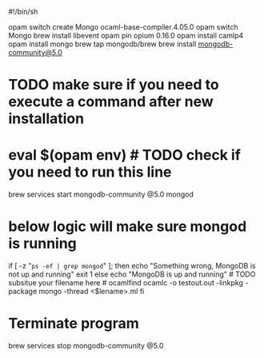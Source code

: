 #!/bin/sh

opam switch create Mongo ocaml-base-compiler.4.05.0
opam switch Mongo
brew install libevent
opam pin opium 0.16.0
opam install camlp4
opam install mongo
brew tap mongodb/brew
brew install mongodb-community@5.0
# TODO make sure if you need to execute a command after new installation
# eval $(opam env)   # TODO check if you need to run this line
brew services start mongodb-community @5.0
mongod

# below logic will make sure mongod is running
if [ -z "`ps -ef | grep mongod`" ]; then
       echo "Something wrong, MongoDB is not up and running"
       exit 1
else
       echo "MongoDB is up and running"
       # TODO subsitue your filename here
       # ocamlfind ocamlc -o testout.out -linkpkg -package mongo -thread <$lename>.ml
fi

# Terminate program
brew services stop mongodb-community @5.0
